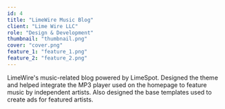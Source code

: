```yaml
---
id: 4
title: "LimeWire Music Blog"
client: "Lime Wire LLC"
role: "Design & Development"
thumbnail: "thumbnail.png"
cover: "cover.png"
feature_1: "feature_1.png"
feature_2: "feature_2.png"
---
```


LimeWire's music-related blog powered by LimeSpot. Designed the theme and helped integrate the MP3 player used on the homepage to feature music by independent artists. Also designed the base templates used to create ads for featured artists.
